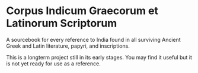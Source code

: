 Corpus Indicum Graecorum et Latinorum Scriptorum
================================================

A sourcebook for every reference to India found in all surviving Ancient Greek and Latin literature, papyri, and inscriptions.

This is a longterm project still in its early stages. You may find it useful but it is not yet ready for use as a reference.

